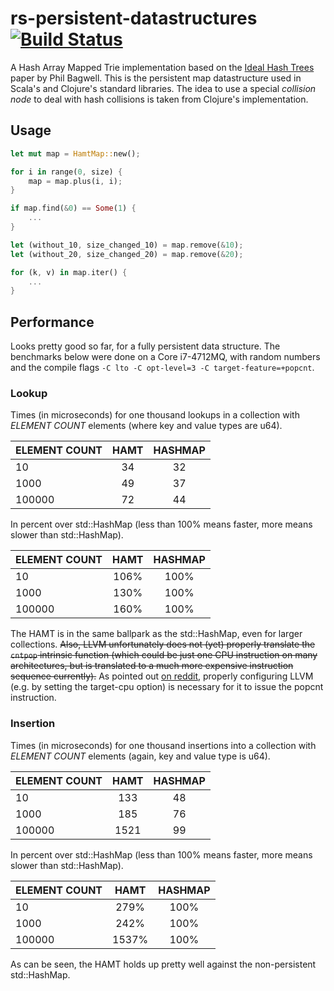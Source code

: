 rs-persistent-datastructures [![Build Status](https://travis-ci.org/michaelwoerister/rs-persistent-datastructures.svg?branch=master)](https://travis-ci.org/michaelwoerister/rs-persistent-datastructures)
============================

A Hash Array Mapped Trie implementation based on the
[Ideal Hash Trees](http://lampwww.epfl.ch/papers/idealhashtrees.pdf) paper by Phil Bagwell.
This is the persistent map datastructure used in Scala's and Clojure's standard libraries.
The idea to use a special *collision node* to deal with hash collisions is taken from Clojure's
implementation.

## Usage
```rust
let mut map = HamtMap::new();

for i in range(0, size) {
    map = map.plus(i, i);
}

if map.find(&0) == Some(1) {
    ...
}

let (without_10, size_changed_10) = map.remove(&10);
let (without_20, size_changed_20) = map.remove(&20);

for (k, v) in map.iter() {
    ...
}

```

## Performance
Looks pretty good so far, for a fully persistent data structure. The benchmarks below were done on
a Core i7-4712MQ, with random numbers and the compile flags `-C lto -C opt-level=3 -C target-feature=+popcnt`.

### Lookup
Times (in microseconds) for one thousand lookups in a collection with *ELEMENT COUNT* elements (where key and value types are u64).

| ELEMENT COUNT | HAMT    | HASHMAP |
|:--------------|:-------:|:-------:|
| 10            |      34 |      32 |
| 1000          |      49 |      37 |
| 100000        |      72 |      44 |

In percent over std::HashMap (less than 100% means faster, more means slower than std::HashMap).

| ELEMENT COUNT | HAMT     | HASHMAP  |
|:--------------|:--------:|:--------:|
| 10            |     106% |     100% |
| 1000          |     130% |     100% |
| 100000        |     160% |     100% |

The HAMT is in the same ballpark as the std::HashMap, even for larger collections.
~~Also, LLVM unfortunately does not (yet) properly translate the `cntpop` intrinsic function
(which could be just one CPU instruction on many architectures, but is translated to a much more
expensive instruction sequence currently).~~ As pointed out [on reddit](http://www.reddit.com/r/rust/comments/1xa8uy/a_persistent_map_implementation_like_in_clojure/cf9xm3a), properly configuring LLVM
(e.g. by setting the target-cpu option) is necessary for it to issue the popcnt instruction.

### Insertion
Times (in microseconds) for one thousand insertions into a collection with *ELEMENT COUNT* elements (again, key and value type is u64).

| ELEMENT COUNT | HAMT    | HASHMAP |
|:--------------|:-------:|:-------:|
| 10            |     133 |      48 |
| 1000          |     185 |      76 |
| 100000        |    1521 |      99 |

In percent over std::HashMap (less than 100% means faster, more means slower than std::HashMap).

| ELEMENT COUNT | HAMT     | HASHMAP  |
|:--------------|:--------:|:--------:|
| 10            |     279% |     100% |
| 1000          |     242% |     100% |
| 100000        |    1537% |     100% |

As can be seen, the HAMT holds up pretty well against the non-persistent std::HashMap.
